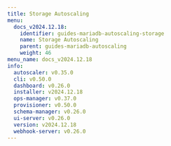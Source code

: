 ```yaml
---
title: Storage Autoscaling
menu:
  docs_v2024.12.18:
    identifier: guides-mariadb-autoscaling-storage
    name: Storage Autoscaling
    parent: guides-mariadb-autoscaling
    weight: 46
menu_name: docs_v2024.12.18
info:
  autoscaler: v0.35.0
  cli: v0.50.0
  dashboard: v0.26.0
  installer: v2024.12.18
  ops-manager: v0.37.0
  provisioner: v0.50.0
  schema-manager: v0.26.0
  ui-server: v0.26.0
  version: v2024.12.18
  webhook-server: v0.26.0
---
```


